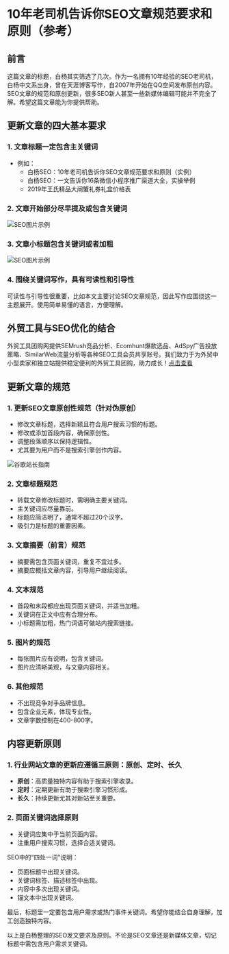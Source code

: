 # 10年老司机告诉你SEO文章规范要求和原则（参考）

## 前言

这篇文章的标题，白杨其实筛选了几次。作为一名拥有10年经验的SEO老司机，白杨中文系出身，曾在天涯博客写作，自2007年开始在QQ空间发布原创内容。SEO文章的规范和原创更新，很多SEO新人甚至一些新媒体编辑可能并不完全了解。希望这篇文章能为你提供帮助。

## 更新文章的四大基本要求

### 1. 文章标题一定包含主关键词

- 例如：  
  - 白杨SEO：10年老司机告诉你SEO文章规范要求和原则（实例）
  - 白杨SEO：一文告诉你16条微信小程序推广渠道大全，实操举例
  - 2019年王氏精品大闸蟹礼券礼盒价格表

### 2. 文章开始部分尽早提及或包含关键词

![SEO图片示例](https://ngbjimg.xy599.com/1287349843604b004a54b966.59113315.jpeg)

### 3. 文章小标题包含关键词或者加粗

![SEO图片示例](https://ngbjimg.xy599.com/1797492468604b004b023423.14949736.jpeg)

### 4. 围绕关键词写作，具有可读性和引导性

可读性与引导性很重要，比如本文主要讨论SEO文章规范，因此写作应围绕这一主题展开。使用简单易懂的语言，方便理解。

## 外贸工具与SEO优化的结合

外贸工具团购网提供SEMrush竞品分析、Ecomhunt爆款选品、AdSpy广告投放策略、SimilarWeb流量分析等各种SEO工具会员共享账号。我们致力于为外贸中小型卖家和独立站提供稳定便利的外贸工具团购，助力成长！[点击查看](https://bit.ly/waimao518)

## 更新文章的规范

### 1. 更新SEO文章原创性规范（针对伪原创）

- 修改文章标题，选择新颖且符合用户搜索习惯的标题。
- 修改或添加首段内容，确保原创性。
- 调整段落顺序以保持逻辑性。
- 尤其要为用户而不是搜索引擎创作内容。

![谷歌站长指南](https://ngbjimg.xy599.com/1499936033604b004c1d59d2.81856661.jpeg)

### 2. 文章标题规范

- 转载文章修改标题时，需明确主要关键词。
- 主关键词应尽量靠前。
- 标题应简洁明了，通常不超过20个汉字。
- 吸引力是标题的重要因素。

### 3. 文章摘要（前言）规范

- 摘要需包含页面关键词，重复不宜过多。
- 摘要应概括文章内容，引导用户继续阅读。

### 4. 文本规范

- 首段和末段都应出现页面关键词，并适当加粗。
- 关键词在正文中应有合理分布。
- 小标题需加粗，热门词语可做站内搜索链接。

### 5. 图片的规范

- 每张图片应有说明，包含关键词。
- 图片应清晰美观，与文章内容相关。

### 6. 其他规范

- 不出现竞争对手品牌信息。
- 包含企业元素，体现专业性。
- 文章字数控制在400-800字。

## 内容更新原则

### 1. 行业网站文章的更新应遵循三原则：原创、定时、长久

- **原创**：高质量独特内容有助于搜索引擎收录。
- **定时**：定期更新有助于搜索引擎习惯形成。
- **长久**：持续更新尤其对新站至关重要。

### 2. 页面关键词选择原则

- 关键词应集中于当前页面内容。
- 注重用户搜索习惯，选择合适关键词。

SEO中的“四处一词”说明：
- 页面标题中出现关键词。
- 关键词标签、描述标签中出现。
- 内容中多次出现关键词。
- 锚文本中出现关键词。

最后，标题里一定要包含用户需求或热门事件关键词。希望你能结合自身理解，加工创造独特内容。

以上是白杨整理的SEO发文要求及原则。不论是SEO文章还是新媒体文章，切记标题中需包含用户需求关键词。
